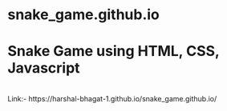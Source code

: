 # snake_game.github.io
<h1>Snake Game using HTML, CSS, Javascript</h1>
<br>
Link:- https://harshal-bhagat-1.github.io/snake_game.github.io/
